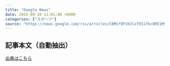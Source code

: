```yaml
---
title: "Google News"
date: 2025-09-28 11:01:08 +0900
categories: ["スポーツ"]
source: "https://news.google.com/rss/articles/CBMif0FVX3lxTE5iTkc0RE1MS2dWeC1XZnk1YVBPSFhqUE5NY0FDdVdyZXdhNDNzbmxLeVdjWC1za3dpT2lUcTFtcVJzZTQwWE10Q21yc0I1Wm56MXFSRktYZGM5akFSN3N1MkNjN1lOdml2MWt6RkhWZGZpcng1UXdnVUVObTlTWG8?oc=5"
---
```


## 記事本文（自動抽出）
<body class="y0K44d EA71Tc" id="readabilityBody"></body>

[出典はこちら](https://news.google.com/rss/articles/CBMif0FVX3lxTE5iTkc0RE1MS2dWeC1XZnk1YVBPSFhqUE5NY0FDdVdyZXdhNDNzbmxLeVdjWC1za3dpT2lUcTFtcVJzZTQwWE10Q21yc0I1Wm56MXFSRktYZGM5akFSN3N1MkNjN1lOdml2MWt6RkhWZGZpcng1UXdnVUVObTlTWG8?oc=5)
